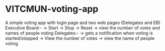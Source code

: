 # VITCMUN-voting-app
A simple voting app with login page and two web pages (Delegates and EB)
Executive Board:-
-> Start
-> Stop
-> Reset
-> view the number of votes and names of people voting
Delegates:-
-> gets a notification when voting is started/stopped
-> View the number of votes
-> view the name of people voting
